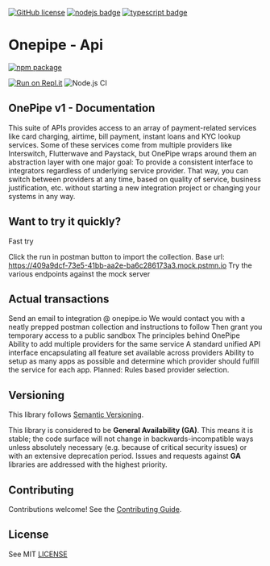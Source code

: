[![GitHub license](https://img.shields.io/github/license/Naereen/StrapDown.js.svg)](https://github.com/leojaimesson/typescript-package-boilerplate/blob/master/LICENSE.md)
[![nodejs badge](https://img.shields.io/badge/type-nodejs-green.svg)](https://nodejs.org/en/)
[![typescript badge](https://img.shields.io/badge/type-typescript-blue.svg)](https://www.typescriptlang.org/)

# Onepipe - Api

[![npm package](https://nodei.co/npm/onepipe-api.png?downloads=true&downloadRank=true&stars=true)](https://nodei.co/npm/onepipe-api/)

[![Run on Repl.it](https://repl.it/badge/github/9trocode/onepipe-api)](https://repl.it/github/9trocode/onepipe-api)
![Node.js CI](https://github.com/9trocode/onepipe-api/workflows/Node.js%20CI/badge.svg?branch=master)


## OnePipe v1 - Documentation

This suite of APIs provides access to an array of payment-related services like card charging, airtime, bill payment, instant loans and KYC lookup services. Some of these services come from multiple providers like Interswitch, Flutterwave and Paystack, but OnePipe wraps around them an abstraction layer with one major goal: To provide a consistent interface to integrators regardless of underlying service provider. That way, you can switch between providers at any time, based on quality of service, business justification, etc. without starting a new integration project or changing your systems in any way.

## Want to try it quickly?

Fast try

Click the run in postman button to import the collection.
Base url: https://409a9dcf-73e5-41bb-aa2e-ba6c286173a3.mock.pstmn.io
Try the various endpoints against the mock server


## Actual transactions

Send an email to integration @ onepipe.io
We would contact you with a neatly prepped postman collection and instructions to follow
Then grant you temporary access to a public sandbox
The principles behind OnePipe
Ability to add multiple providers for the same service
A standard unified API interface encapsulating all feature set available across providers
Ability to setup as many apps as possible and determine which provider should fulfill the service for each app.
Planned: Rules based provider selection.



## Versioning

This library follows [Semantic Versioning](http://semver.org/).


This library is considered to be **General Availability (GA)**. This means it
is stable; the code surface will not change in backwards-incompatible ways
unless absolutely necessary (e.g. because of critical security issues) or with
an extensive deprecation period. Issues and requests against **GA** libraries
are addressed with the highest priority.


## Contributing

Contributions welcome! See the [Contributing Guide](https://github.com/9trocode/onepipe-api/blob/master/CONTRIBUTING.md).

## License

See MIT [LICENSE](https://github.com/9trocode/onepipe-api/blob/master/LICENSE)

